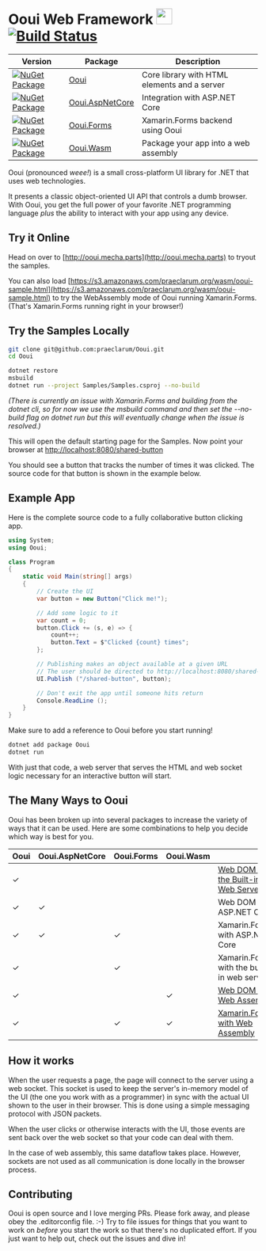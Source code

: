 # Ooui Web Framework <img src="https://raw.githubusercontent.com/praeclarum/Ooui/master/Documentation/Icon.png" height="32"> [![Build Status](https://www.bitrise.io/app/86585e168136767d/status.svg?token=G9Svvnv_NvG40gcqu48RNQ)](https://www.bitrise.io/app/86585e168136767d)

| Version | Package | Description |
| ------- | ------- | ----------- |
| [![NuGet Package](https://img.shields.io/nuget/v/Ooui.svg)](https://www.nuget.org/packages/Ooui) | [Ooui](https://www.nuget.org/packages/Ooui) | Core library with HTML elements and a server |
| [![NuGet Package](https://img.shields.io/nuget/v/Ooui.AspNetCore.svg)](https://www.nuget.org/packages/Ooui.AspNetCore) | [Ooui.AspNetCore](https://www.nuget.org/packages/Ooui.AspNetCore) | Integration with ASP.NET Core |
| [![NuGet Package](https://img.shields.io/nuget/v/Ooui.Forms.svg)](https://www.nuget.org/packages/Ooui.Forms) | [Ooui.Forms](https://www.nuget.org/packages/Ooui.Forms) | Xamarin.Forms backend using Ooui |
| [![NuGet Package](https://img.shields.io/nuget/v/Ooui.Wasm.svg)](https://www.nuget.org/packages/Ooui.Wasm) | [Ooui.Wasm](https://www.nuget.org/packages/Ooui.Wasm) | Package your app into a web assembly |

Ooui (pronounced *weee!*) is a small cross-platform UI library for .NET that uses web technologies.

It presents a classic object-oriented UI API that controls a dumb browser. With Ooui, you get the full power of your favorite .NET programming language *plus* the ability to interact with your app using any device.


## Try it Online

Head on over to [http://ooui.mecha.parts](http://ooui.mecha.parts) to tryout the samples.

You can also load [https://s3.amazonaws.com/praeclarum.org/wasm/ooui-sample.html](https://s3.amazonaws.com/praeclarum.org/wasm/ooui-sample.html) to try the WebAssembly mode of Ooui running Xamarin.Forms. (That's Xamarin.Forms running right in your browser!)


## Try the Samples Locally

```bash
git clone git@github.com:praeclarum/Ooui.git
cd Ooui

dotnet restore
msbuild
dotnet run --project Samples/Samples.csproj --no-build
```

*(There is currently an issue with Xamarin.Forms and building from the dotnet cli, so for now we use the msbuild command and then set the --no-build flag on dotnet run but this will eventually change when the issue is resolved.)*

This will open the default starting page for the Samples. Now point your browser at [http://localhost:8080/shared-button](http://localhost:8080/shared-button)

You should see a button that tracks the number of times it was clicked. The source code for that button is shown in the example below.


## Example App

Here is the complete source code to a fully collaborative button clicking app.

```csharp
using System;
using Ooui;

class Program
{
    static void Main(string[] args)
    {
        // Create the UI
        var button = new Button("Click me!");

        // Add some logic to it
        var count = 0;
        button.Click += (s, e) => {
            count++;
            button.Text = $"Clicked {count} times";
        };

        // Publishing makes an object available at a given URL
        // The user should be directed to http://localhost:8080/shared-button
        UI.Publish ("/shared-button", button);

        // Don't exit the app until someone hits return
        Console.ReadLine ();
    }
}
```

Make sure to add a reference to Ooui before you start running!

```bash
dotnet add package Ooui
dotnet run
```

With just that code, a web server that serves the HTML and web socket logic necessary for an interactive button will start.



## The Many Ways to Ooui

Ooui has been broken up into several packages to increase the variety of ways that it can be used. Here are some combinations to help you decide which way is best for you.

<table>
<thead><tr><th>Ooui</th><th>Ooui.AspNetCore</th><th>Ooui.Forms</th><th>Ooui.Wasm</th><th></th></tr></thead>

<tr>
<td>&check;</td><td></td><td></td><td></td><td><a href="https://github.com/praeclarum/Ooui/wiki/Web-DOM-with-the-Built-in-Web-Server">Web DOM with the Built-in Web Server</a></td>
</tr>

<tr>
<td>&check;</td><td>&check;</td><td></td><td></td><td>Web DOM with ASP.NET Core</td>
</tr>

<tr>
<td>&check;</td><td>&check;</td><td>&check;</td><td></td><td>Xamarin.Forms with ASP.NET Core</td>
</tr>

<tr>
<td>&check;</td><td></td><td>&check;</td><td></td><td>Xamarin.Forms with the built-in web server</td>
</tr>

<tr>
<td>&check;</td><td></td><td></td><td>&check;</td><td><a href="https://github.com/praeclarum/Ooui/wiki/Web DOM-with-Web-Assembly">Web DOM with Web Assembly</a></td>
</tr>

<tr>
<td>&check;</td><td></td><td>&check;</td><td>&check;</td><td><a href="https://github.com/praeclarum/Ooui/wiki/Xamarin.Forms-with-Web-Assembly">Xamarin.Forms with Web Assembly</a></td>
</tr>

</table>


## How it works

When the user requests a page, the page will connect to the server using a web socket. This socket is used to keep the server's in-memory model of the UI (the one you work with as a programmer) in sync with the actual UI shown to the user in their browser. This is done using a simple messaging protocol with JSON packets.

When the user clicks or otherwise interacts with the UI, those events are sent back over the web socket so that your code can deal with them.

In the case of web assembly, this same dataflow takes place. However, sockets are not used as all communication is done locally in the browser process.


## Contributing

Ooui is open source and I love merging PRs. Please fork away, and please obey the .editorconfig file. :-) Try to file issues for things that you want to work on *before* you start the work so that there's no duplicated effort. If you just want to help out, check out the issues and dive in!
